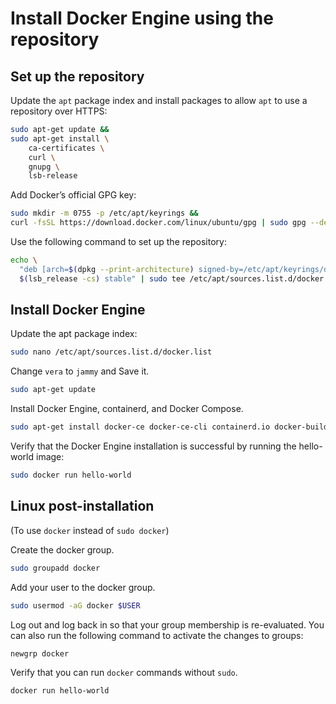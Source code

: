 

# Install Docker Engine using the repository
## Set up the repository
Update the `apt` package index and install packages to allow `apt` to use a repository over HTTPS:
  ```bash
  sudo apt-get update &&
  sudo apt-get install \
      ca-certificates \
      curl \
      gnupg \
      lsb-release
  ```
Add Docker’s official GPG key:
  ```bash
  sudo mkdir -m 0755 -p /etc/apt/keyrings &&
  curl -fsSL https://download.docker.com/linux/ubuntu/gpg | sudo gpg --dearmor -o /etc/apt/keyrings/docker.gpg
  ```
Use the following command to set up the repository:
  ```bash
  echo \
    "deb [arch=$(dpkg --print-architecture) signed-by=/etc/apt/keyrings/docker.gpg] https://download.docker.com/linux/ubuntu \
    $(lsb_release -cs) stable" | sudo tee /etc/apt/sources.list.d/docker.list > /dev/null
  ```

## Install Docker Engine
Update the apt package index:
  ```bash
  sudo nano /etc/apt/sources.list.d/docker.list
  ```
Change `vera` to `jammy` and Save it.
  ```bash
  sudo apt-get update
  ```
Install Docker Engine, containerd, and Docker Compose.
  ```bash
  sudo apt-get install docker-ce docker-ce-cli containerd.io docker-buildx-plugin docker-compose-plugin
  ```
Verify that the Docker Engine installation is successful by running the hello-world image:
  ```bash
  sudo docker run hello-world
  ```
## Linux post-installation
(To use `docker` instead of `sudo docker`)

Create the docker group.
  ```bash
  sudo groupadd docker
  ```
Add your user to the docker group.
  ```bash
  sudo usermod -aG docker $USER
  ```
Log out and log back in so that your group membership is re-evaluated.
You can also run the following command to activate the changes to groups:
  ```bash
  newgrp docker
  ```
Verify that you can run `docker` commands without `sudo`.
  ```bash
  docker run hello-world
  ```

